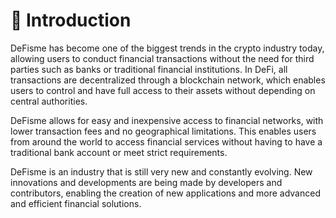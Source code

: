 # 📌 Introduction

DeFisme has become one of the biggest trends in the crypto industry today, allowing users to conduct financial transactions without the need for third parties such as banks or traditional financial institutions. In DeFi, all transactions are decentralized through a blockchain network, which enables users to control and have full access to their assets without depending on central authorities.

DeFisme allows for easy and inexpensive access to financial networks, with lower transaction fees and no geographical limitations. This enables users from around the world to access financial services without having to have a traditional bank account or meet strict requirements.

DeFisme is an industry that is still very new and constantly evolving. New innovations and developments are being made by developers and contributors, enabling the creation of new applications and more advanced and efficient financial solutions.
